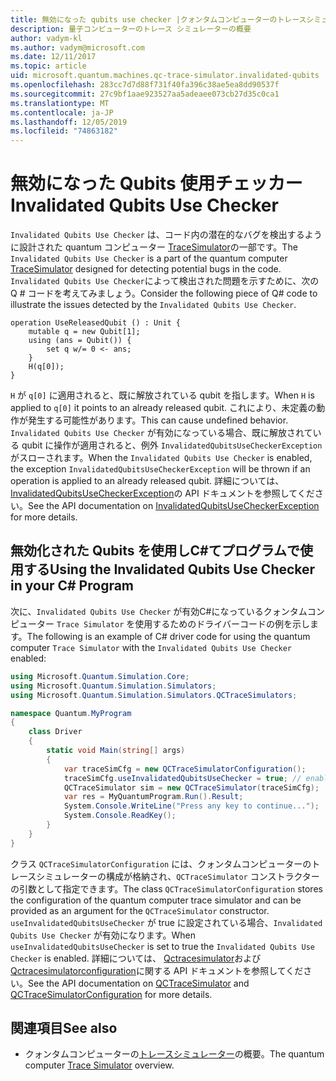 ```yaml
---
title: 無効になった qubits use checker |クォンタムコンピューターのトレースシミュレーター |Microsoft Docs
description: 量子コンピューターのトレース シミュレーターの概要
author: vadym-kl
ms.author: vadym@microsoft.com
ms.date: 12/11/2017
ms.topic: article
uid: microsoft.quantum.machines.qc-trace-simulator.invalidated-qubits
ms.openlocfilehash: 283cc7d7d88f731f40fa396c38ae5ea8dd90537f
ms.sourcegitcommit: 27c9bf1aae923527aa5adeaee073cb27d35c0ca1
ms.translationtype: MT
ms.contentlocale: ja-JP
ms.lasthandoff: 12/05/2019
ms.locfileid: "74863182"
---
```

# <a name="invalidated-qubits-use-checker"></a><span data-ttu-id="d9a34-103">無効になった Qubits 使用チェッカー</span><span class="sxs-lookup"><span data-stu-id="d9a34-103">Invalidated Qubits Use Checker</span></span>

<span data-ttu-id="d9a34-104">`Invalidated Qubits Use Checker` は、コード内の潜在的なバグを検出するように設計された quantum コンピューター [TraceSimulator](xref:microsoft.quantum.machines.qc-trace-simulator.intro)の一部です。</span><span class="sxs-lookup"><span data-stu-id="d9a34-104">The `Invalidated Qubits Use Checker` is a part of the quantum computer [TraceSimulator](xref:microsoft.quantum.machines.qc-trace-simulator.intro) designed for detecting potential bugs in the code.</span></span> <span data-ttu-id="d9a34-105">`Invalidated Qubits Use Checker`によって検出された問題を示すために、次の Q # コードを考えてみましょう。</span><span class="sxs-lookup"><span data-stu-id="d9a34-105">Consider the following piece of Q# code to illustrate the issues detected by the `Invalidated Qubits Use Checker`.</span></span>

```qsharp
operation UseReleasedQubit () : Unit {
    mutable q = new Qubit[1];
    using (ans = Qubit()) {
        set q w/= 0 <- ans;
    }
    H(q[0]);
}
```

<span data-ttu-id="d9a34-106">`H` が `q[0]` に適用されると、既に解放されている qubit を指します。</span><span class="sxs-lookup"><span data-stu-id="d9a34-106">When `H` is applied to `q[0]` it points to an already released qubit.</span></span> <span data-ttu-id="d9a34-107">これにより、未定義の動作が発生する可能性があります。</span><span class="sxs-lookup"><span data-stu-id="d9a34-107">This can cause undefined behavior.</span></span> <span data-ttu-id="d9a34-108">`Invalidated Qubits Use Checker` が有効になっている場合、既に解放されている qubit に操作が適用されると、例外 `InvalidatedQubitsUseCheckerException` がスローされます。</span><span class="sxs-lookup"><span data-stu-id="d9a34-108">When the `Invalidated Qubits Use Checker` is enabled, the exception `InvalidatedQubitsUseCheckerException` will be thrown if an operation is applied to an already released qubit.</span></span> <span data-ttu-id="d9a34-109">詳細については、 [InvalidatedQubitsUseCheckerException](https://docs.microsoft.com/dotnet/api/Microsoft.Quantum.Simulation.Simulators.QCTraceSimulators.InvalidatedQubitsUseCheckerException)の API ドキュメントを参照してください。</span><span class="sxs-lookup"><span data-stu-id="d9a34-109">See the API documentation on [InvalidatedQubitsUseCheckerException](https://docs.microsoft.com/dotnet/api/Microsoft.Quantum.Simulation.Simulators.QCTraceSimulators.InvalidatedQubitsUseCheckerException) for more details.</span></span>

## <a name="using-the-invalidated-qubits-use-checker-in-your-c-program"></a><span data-ttu-id="d9a34-110">無効化された Qubits を使用しC#てプログラムで使用する</span><span class="sxs-lookup"><span data-stu-id="d9a34-110">Using the Invalidated Qubits Use Checker in your C# Program</span></span>

<span data-ttu-id="d9a34-111">次に、`Invalidated Qubits Use Checker` が有効C#になっているクォンタムコンピューター `Trace
Simulator` を使用するためのドライバーコードの例を示します。</span><span class="sxs-lookup"><span data-stu-id="d9a34-111">The following is an example of C# driver code for using the quantum computer `Trace
Simulator` with the `Invalidated Qubits Use Checker` enabled:</span></span> 

```csharp
using Microsoft.Quantum.Simulation.Core;
using Microsoft.Quantum.Simulation.Simulators;
using Microsoft.Quantum.Simulation.Simulators.QCTraceSimulators;

namespace Quantum.MyProgram
{
    class Driver
    {
        static void Main(string[] args)
        {
            var traceSimCfg = new QCTraceSimulatorConfiguration();
            traceSimCfg.useInvalidatedQubitsUseChecker = true; // enables useInvalidatedQubitsUseChecker
            QCTraceSimulator sim = new QCTraceSimulator(traceSimCfg);
            var res = MyQuantumProgram.Run().Result;
            System.Console.WriteLine("Press any key to continue...");
            System.Console.ReadKey();
        }
    }
}
```

<span data-ttu-id="d9a34-112">クラス `QCTraceSimulatorConfiguration` には、クォンタムコンピューターのトレースシミュレーターの構成が格納され、`QCTraceSimulator` コンストラクターの引数として指定できます。</span><span class="sxs-lookup"><span data-stu-id="d9a34-112">The class `QCTraceSimulatorConfiguration` stores the configuration of the quantum computer trace simulator and can be provided as an argument for the `QCTraceSimulator` constructor.</span></span> <span data-ttu-id="d9a34-113">`useInvalidatedQubitsUseChecker` が true に設定されている場合、`Invalidated Qubits Use Checker` が有効になります。</span><span class="sxs-lookup"><span data-stu-id="d9a34-113">When `useInvalidatedQubitsUseChecker` is set to true the `Invalidated Qubits Use Checker` is enabled.</span></span> <span data-ttu-id="d9a34-114">詳細については、 [Qctracesimulator](https://docs.microsoft.com/dotnet/api/Microsoft.Quantum.Simulation.Simulators.QCTraceSimulators.QCTraceSimulator)および[Qctracesimulatorconfiguration](https://docs.microsoft.com/dotnet/api/Microsoft.Quantum.Simulation.Simulators.QCTraceSimulators.QCTraceSimulatorConfiguration)に関する API ドキュメントを参照してください。</span><span class="sxs-lookup"><span data-stu-id="d9a34-114">See the API documentation on [QCTraceSimulator](https://docs.microsoft.com/dotnet/api/Microsoft.Quantum.Simulation.Simulators.QCTraceSimulators.QCTraceSimulator) and [QCTraceSimulatorConfiguration](https://docs.microsoft.com/dotnet/api/Microsoft.Quantum.Simulation.Simulators.QCTraceSimulators.QCTraceSimulatorConfiguration) for more details.</span></span>

## <a name="see-also"></a><span data-ttu-id="d9a34-115">関連項目</span><span class="sxs-lookup"><span data-stu-id="d9a34-115">See also</span></span> ##

- <span data-ttu-id="d9a34-116">クォンタムコンピューターの[トレースシミュレーター](xref:microsoft.quantum.machines.qc-trace-simulator.intro)の概要。</span><span class="sxs-lookup"><span data-stu-id="d9a34-116">The quantum computer [Trace Simulator](xref:microsoft.quantum.machines.qc-trace-simulator.intro) overview.</span></span>
